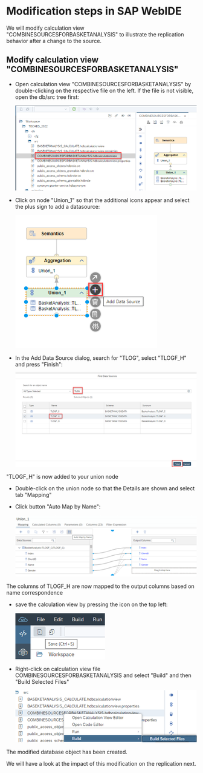 # Modification steps in SAP WebIDE

We will modify calculation view "COMBINESOURCESFORBASKETANALYSIS" to illustrate the replication behavior after a change to the source.

## Modify calculation view "COMBINESOURCESFORBASKETANALYSIS"

- Open calculation view "COMBINESOURCESFORBASKETANALYSIS" by double-clicking on the respective file on the left. If the file is not visible, open the db/src tree first:

    ![open COMBINESOURCESFORBASKETANALYSIS](./screenshots/openCOMBINESOURCESFORBASKETANALYSIS.png)

- Click on node "Union_1" so that the additional icons appear and select the plus sign to add a datasource:

    ![add datasource](./screenshots/addDataSource.png)

- In the Add Data Source dialog, search for "TLOG", select "TLOGF_H" and press "Finish":

    ![add TLOGF_H](./screenshots/addTLOGF_H.png)

"TLOGF_H" is now added to your union node

- Double-click on the union node so that the Details are shown and select tab "Mapping"

- Click button "Auto Map by Name":

    ![auto map by name](./screenshots/autoMapByNameWebIDE.png)

The columns of TLOGF_H are now mapped to the output columns based on name correspondence

- save the calculation view by pressing the icon on the top left:

    ![save](./screenshots/save.png)

- Right-click on calculation view file COMBINESOURCESFORBASKETANALYSIS and select "Build" and then "Build Selected Files"

    ![build selected files](./screenshots/buildSelectedFiles.png)

The modified database object has been created. 

We will have a look at the impact of this modification on the replication next.